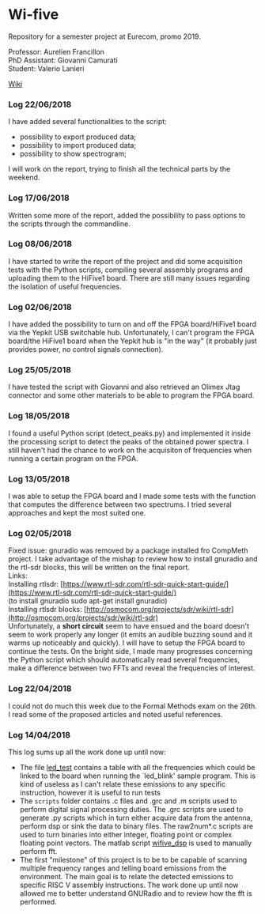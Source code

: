 # Wi-five
Repository for a semester project at Eurecom, promo 2019.

Professor: Aurelien Francillon  
PhD Assistant: Giovanni Camurati  
Student: Valerio Lanieri  

[Wiki](wi-five.wiki/home.md)

### Log 22/06/2018
I have added several functionalities to the script:
  * possibility to export produced data;
  * possibility to import produced data;
  * possibility to show spectrogram;
  
I will work on the report, trying to finish all the technical parts by the weekend.

### Log 17/06/2018
Written some more of the report, added the possibility to pass options to the scripts through the commandline.

### Log 08/06/2018
I have started to write the report of the project and did some acquisition tests with the Python scripts, compiling several assembly programs and uploading them to the HiFive1 board. There are still many issues regarding the isolation of useful frequencies.

### Log 02/06/2018
I have added the possibility to turn on and off the FPGA board/HiFive1 board via the Yepkit USB switchable hub. Unfortunately, I can't program the FPGA board/the HiFive1 board when the Yepkit hub is "in the way" (it probably just provides power, no control signals connection).

### Log 25/05/2018
I have tested the script with Giovanni and also retrieved an Olimex Jtag connector and some other materials to be able to program the FPGA board.

### Log 18/05/2018
I found a useful Python script (detect_peaks.py) and implemented it inside the processing script to detect the peaks of the obtained power spectra. I still haven't had the chance to work on the acquisiton of frequencies when running a certain program on the FPGA.

### Log 13/05/2018
I was able to setup the FPGA board and I made some tests with the function that computes the difference between two spectrums. I tried several approaches and kept the most suited one.

### Log 02/05/2018
Fixed issue: gnuradio was removed by a package installed fro CompMeth project. I take advantage of the mishap to review how to install gnuradio and the rtl-sdr blocks, this will be written on the final report.  
Links:  
Installing rtlsdr: [https://www.rtl-sdr.com/rtl-sdr-quick-start-guide/](https://www.rtl-sdr.com/rtl-sdr-quick-start-guide/)  
(to install gnuradio sudo apt-get install gnuradio)  
Installing rtlsdr blocks: [http://osmocom.org/projects/sdr/wiki/rtl-sdr](http://osmocom.org/projects/sdr/wiki/rtl-sdr)  
Unfortunately, a **short circuit** seem to have ensued and the board doesn't seem to work properly any longer (it emits an audible buzzing sound and it warms up noticeably and quickly). I will have to setup the FPGA board to continue the tests. On the bright side, I made many progresses concerning the Python script which should automatically read several frequencies, make a difference between two FFTs and reveal the frequencies of interest.

### Log 22/04/2018
I could not do much this week due to the Formal Methods exam on the 26th. I read some of the proposed articles and noted useful references.

### Log 14/04/2018
This log sums up all the work done up until now:
* The file [led\_test](data/led_test.md) contains a table with all the frequencies which could be linked to the board when running the `led\_blink' sample program. This is kind of useless as I can't relate these emissions to any specific instruction, however it is useful to run tests
* The `scripts` folder contains .c files and .grc and .m scripts used to perform digital signal processing duties. The .grc scripts are used to generate .py scripts which in turn either acquire data from the antenna, perform dsp or sink the data to binary files. The raw2num*.c scripts are used to turn binaries into either integer, floating point or complex floating point vectors. The matlab script [wifive\_dsp](scripts/wifive_dsp.m) is used to manually perform fft.
* The first "milestone" of this project is to be to be capable of scanning multiple frequency ranges and telling board emissions from the environment. The main goal is to relate the detected emissions to specific RISC V assembly instructions. The work done up until now allowed me to better understand GNURadio and to review how the fft is performed.

